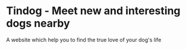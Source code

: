 # Tindog - Meet new and interesting dogs nearby

A website which help you to find the true love of your dog's life
